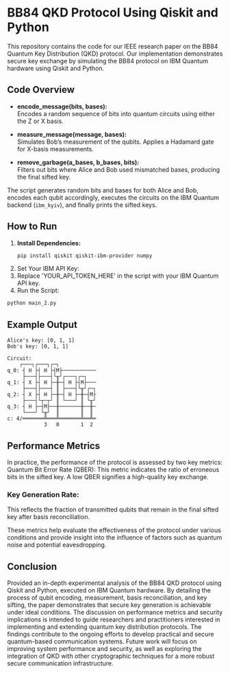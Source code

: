 # BB84 QKD Protocol Using Qiskit and Python

This repository contains the code for our IEEE research paper on the BB84 Quantum Key Distribution (QKD) protocol. Our implementation demonstrates secure key exchange by simulating the BB84 protocol on IBM Quantum hardware using Qiskit and Python.

## Code Overview

- **encode_message(bits, bases):**  
  Encodes a random sequence of bits into quantum circuits using either the Z or X basis.

- **measure_message(message, bases):**  
  Simulates Bob’s measurement of the qubits. Applies a Hadamard gate for X-basis measurements.

- **remove_garbage(a_bases, b_bases, bits):**  
  Filters out bits where Alice and Bob used mismatched bases, producing the final sifted key.

The script generates random bits and bases for both Alice and Bob, encodes each qubit accordingly, executes the circuits on the IBM Quantum backend (`ibm_kyiv`), and finally prints the sifted keys.

## How to Run

1. **Install Dependencies:**
   ```bash
   pip install qiskit qiskit-ibm-provider numpy
   ```
2. Set Your IBM API Key:
3. Replace 'YOUR_API_TOKEN_HERE' in the script with your IBM Quantum API key.
4. Run the Script:
```bash
python main_2.py
```

## Example Output
```pgsql
Alice's key: [0, 1, 1]
Bob's key: [0, 1, 1]

Circuit: 
    ┌───┐┌───┐┌─┐           
q_0: ┤ H ├┤ H ├┤M├───────────
     ├───┤├───┤└╥┘┌───┐┌─┐   
q_1: ┤ X ├┤ H ├─╫─┤ H ├┤M├───
     ├───┤├───┤ ║ ├───┤└╥┘┌─┐
q_2: ┤ X ├┤ H ├─╫─┤ H ├─╫─┤M├
     ├───┤└┬─┬┘ ║ └───┘ ║ └╥┘
q_3: ┤ H ├─┤M├──╫───────╫──╫─
     └───┘ └╥┘  ║       ║  ║ 
c: 4/═══════╩═══╩═══════╩══╩═
            3   0       1  2

```

## Performance Metrics
In practice, the performance of the protocol is assessed by two key metrics:
Quantum Bit Error Rate (QBER):
This metric indicates the ratio of erroneous bits in the sifted key. A low QBER signifies a high-quality key exchange.

### Key Generation Rate:
This reflects the fraction of transmitted qubits that remain in the final sifted key after basis reconciliation.

These metrics help evaluate the effectiveness of the protocol under various conditions and provide insight into the influence of factors such as quantum noise and potential eavesdropping.

## Conclusion
Provided an in-depth experimental analysis of the BB84 QKD protocol using Qiskit and Python, executed on IBM Quantum hardware. By detailing the process of qubit encoding, measurement, basis reconciliation, and key sifting, the paper demonstrates that secure key generation is achievable under ideal conditions. The discussion on performance metrics and security implications is intended to guide researchers and practitioners interested in implementing and extending quantum key distribution protocols.
The findings contribute to the ongoing efforts to develop practical and secure quantum-based communication systems. Future work will focus on improving system performance and security, as well as exploring the integration of QKD with other cryptographic techniques for a more robust secure communication infrastructure.


